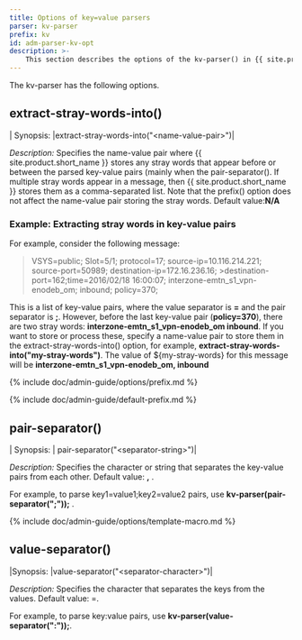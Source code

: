 ```yaml
---
title: Options of key=value parsers
parser: kv-parser
prefix: kv
id: adm-parser-kv-opt
description: >-
	This section describes the options of the kv-parser() in {{ site.product.short_name }}.
---
```


The kv-parser has the following options.

## extract-stray-words-into()

|  Synopsis:   |extract-stray-words-into(\"\<name-value-pair\>\")|

*Description:* Specifies the name-value pair where {{ site.product.short_name }} stores
any stray words that appear before or between the parsed key-value pairs
(mainly when the pair-separator(). If multiple
stray words appear in a message, then {{ site.product.short_name }} stores them as a
comma-separated list. Note that the prefix() option does not affect the
name-value pair storing the stray words. Default value:**N/A**

### Example: Extracting stray words in key-value pairs

For example, consider the following message:

>VSYS=public; Slot=5/1; protocol=17; source-ip=10.116.214.221; source-port=50989; destination-ip=172.16.236.16; >destination-port=162;time=2016/02/18 16:00:07; interzone-emtn_s1_vpn-enodeb_om; inbound; policy=370;

This is a list of key-value pairs, where the value separator is **=**
and the pair separator is **;**. However, before the last key-value pair
(**policy=370**), there are two stray words:
**interzone-emtn\_s1\_vpn-enodeb\_om inbound**. If you want to store or
process these, specify a name-value pair to store them in the
extract-stray-words-into() option, for example,
**extract-stray-words-into(\"my-stray-words\")**. The value of
${my-stray-words} for this message will be
**interzone-emtn\_s1\_vpn-enodeb\_om, inbound**

{% include doc/admin-guide/options/prefix.md %}

{% include doc/admin-guide/default-prefix.md %}

## pair-separator()

|  Synopsis:  | pair-separator(\"\<separator-string\>\")|

*Description:* Specifies the character or string that separates the
key-value pairs from each other. Default value: **,** .

For example, to parse key1=value1;key2=value2 pairs, use
**kv-parser(pair-separator(\";\"));** .

{% include doc/admin-guide/options/template-macro.md %}

## value-separator()

|Synopsis:   |value-separator(\"\<separator-character\>\")|

*Description:* Specifies the character that separates the keys from the
values. Default value: =.

For example, to parse key:value pairs, use
**kv-parser(value-separator(\":\"));**.
